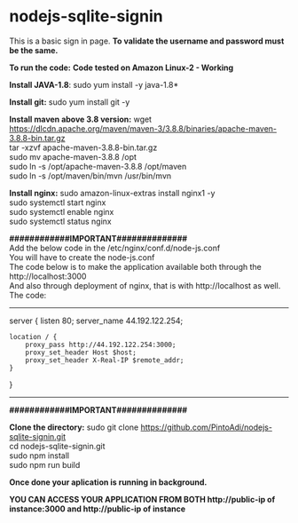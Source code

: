 # nodejs-sqlite-signin
This is a basic sign in page.
**To validate the username and password must be the same.**

**To run the code:**
**Code tested on Amazon Linux-2 - Working**

**Install JAVA-1.8**:
sudo yum install -y java-1.8*

**Install git:**
sudo yum install git -y

**Install maven above 3.8 version:**
wget https://dlcdn.apache.org/maven/maven-3/3.8.8/binaries/apache-maven-3.8.8-bin.tar.gz                                     
tar -xzvf apache-maven-3.8.8-bin.tar.gz                                        
sudo mv apache-maven-3.8.8 /opt                                   
sudo ln -s /opt/apache-maven-3.8.8 /opt/maven                                       
sudo ln -s /opt/maven/bin/mvn /usr/bin/mvn                                  

**Install nginx:**
sudo amazon-linux-extras install nginx1 -y                     
sudo systemctl start nginx                       
sudo systemctl enable nginx                  
sudo systemctl status nginx                     

**############IMPORTANT##############**                       
Add the below code in the /etc/nginx/conf.d/node-js.conf                
You will have to create the node-js.conf                
The code below is to make the application available both through the http://localhost:3000                
And also through deployment of nginx, that is with http://localhost as well.                
The code:
***********************
server {
    listen 80;
    server_name 44.192.122.254;

    location / {
        proxy_pass http://44.192.122.254:3000;
        proxy_set_header Host $host;
        proxy_set_header X-Real-IP $remote_addr;
    }
}
***********************
**############IMPORTANT##############**

**Clone the directory:**
sudo git clone https://github.com/PintoAdi/nodejs-sqlite-signin.git                                                                  
cd nodejs-sqlite-signin.git                    
sudo npm install                    
sudo npm run build                    

**Once done your aplication is running in background.**

**YOU CAN ACCESS YOUR APPLICATION FROM BOTH http://public-ip of instance:3000 and http://public-ip of instance**
